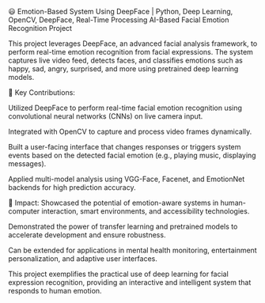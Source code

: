 😃 Emotion-Based System Using DeepFace | Python, Deep Learning, OpenCV, DeepFace, Real-Time Processing
AI-Based Facial Emotion Recognition Project

This project leverages DeepFace, an advanced facial analysis framework, to perform real-time emotion recognition from facial expressions. The system captures live video feed, detects faces, and classifies emotions such as happy, sad, angry, surprised, and more using pretrained deep learning models.

🔹 Key Contributions:

Utilized DeepFace to perform real-time facial emotion recognition using convolutional neural networks (CNNs) on live camera input.

Integrated with OpenCV to capture and process video frames dynamically.

Built a user-facing interface that changes responses or triggers system events based on the detected facial emotion (e.g., playing music, displaying messages).

Applied multi-model analysis using VGG-Face, Facenet, and EmotionNet backends for high prediction accuracy.

🔹 Impact:
Showcased the potential of emotion-aware systems in human-computer interaction, smart environments, and accessibility technologies.

Demonstrated the power of transfer learning and pretrained models to accelerate development and ensure robustness.

Can be extended for applications in mental health monitoring, entertainment personalization, and adaptive user interfaces.

This project exemplifies the practical use of deep learning for facial expression recognition, providing an interactive and intelligent system that responds to human emotion. 
